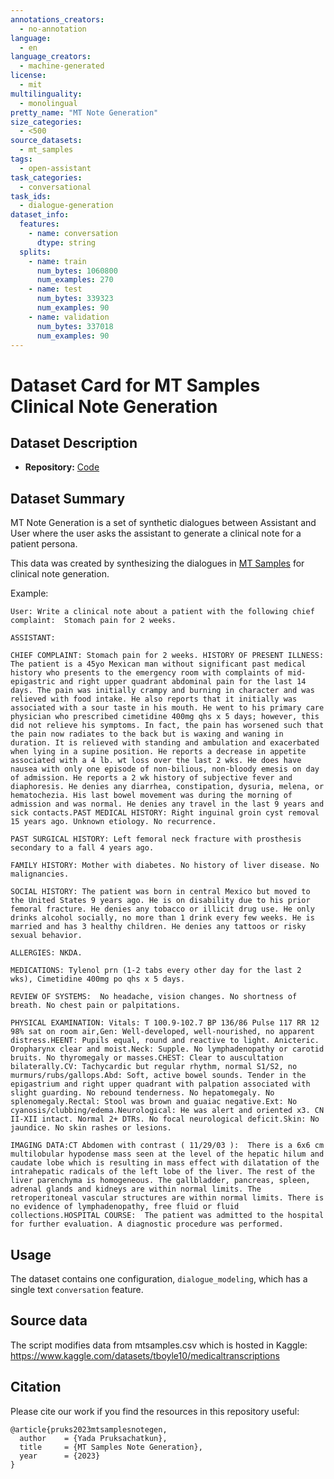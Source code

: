 ```yaml
---
annotations_creators:
  - no-annotation
language:
  - en
language_creators:
  - machine-generated
license:
  - mit
multilinguality:
  - monolingual
pretty_name: "MT Note Generation"
size_categories:
  - <500
source_datasets:
  - mt_samples
tags:
  - open-assistant
task_categories:
  - conversational
task_ids:
  - dialogue-generation
dataset_info:
  features:
    - name: conversation
      dtype: string
  splits:
    - name: train
      num_bytes: 1060800
      num_examples: 270
    - name: test
      num_bytes: 339323
      num_examples: 90
    - name: validation
      num_bytes: 337018
      num_examples: 90
---
```


# Dataset Card for MT Samples Clinical Note Generation

## Dataset Description

- **Repository:**
  [Code](https://github.com/LAION-AI/Open-Assistant/data/datasets/mt_note_generation/)

## Dataset Summary

MT Note Generation is a set of synthetic dialogues between Assistant and User
where the user asks the assistant to generate a clinical note for a patient
persona.

This data was created by synthesizing the dialogues in
[MT Samples](https://mtsamples.com/) for clinical note generation.

Example:

```
User: Write a clinical note about a patient with the following chief complaint:  Stomach pain for 2 weeks.

ASSISTANT:

CHIEF COMPLAINT: Stomach pain for 2 weeks. HISTORY OF PRESENT ILLNESS: The patient is a 45yo Mexican man without significant past medical history who presents to the emergency room with complaints of mid-epigastric and right upper quadrant abdominal pain for the last 14 days. The pain was initially crampy and burning in character and was relieved with food intake. He also reports that it initially was associated with a sour taste in his mouth. He went to his primary care physician who prescribed cimetidine 400mg qhs x 5 days; however, this did not relieve his symptoms. In fact, the pain has worsened such that the pain now radiates to the back but is waxing and waning in duration. It is relieved with standing and ambulation and exacerbated when lying in a supine position. He reports a decrease in appetite associated with a 4 lb. wt loss over the last 2 wks. He does have nausea with only one episode of non-bilious, non-bloody emesis on day of admission. He reports a 2 wk history of subjective fever and diaphoresis. He denies any diarrhea, constipation, dysuria, melena, or hematochezia. His last bowel movement was during the morning of admission and was normal. He denies any travel in the last 9 years and sick contacts.PAST MEDICAL HISTORY: Right inguinal groin cyst removal 15 years ago. Unknown etiology. No recurrence.

PAST SURGICAL HISTORY: Left femoral neck fracture with prosthesis secondary to a fall 4 years ago.

FAMILY HISTORY: Mother with diabetes. No history of liver disease. No malignancies.

SOCIAL HISTORY: The patient was born in central Mexico but moved to the United States 9 years ago. He is on disability due to his prior femoral fracture. He denies any tobacco or illicit drug use. He only drinks alcohol socially, no more than 1 drink every few weeks. He is married and has 3 healthy children. He denies any tattoos or risky sexual behavior.

ALLERGIES: NKDA.

MEDICATIONS: Tylenol prn (1-2 tabs every other day for the last 2 wks), Cimetidine 400mg po qhs x 5 days.

REVIEW OF SYSTEMS:  No headache, vision changes. No shortness of breath. No chest pain or palpitations.

PHYSICAL EXAMINATION: Vitals: T 100.9-102.7 BP 136/86 Pulse 117 RR 12 98% sat on room air,Gen: Well-developed, well-nourished, no apparent distress.HEENT: Pupils equal, round and reactive to light. Anicteric. Oropharynx clear and moist.Neck: Supple. No lymphadenopathy or carotid bruits. No thyromegaly or masses.CHEST: Clear to auscultation bilaterally.CV: Tachycardic but regular rhythm, normal S1/S2, no murmurs/rubs/gallops.Abd: Soft, active bowel sounds. Tender in the epigastrium and right upper quadrant with palpation associated with slight guarding. No rebound tenderness. No hepatomegaly. No splenomegaly.Rectal: Stool was brown and guaiac negative.Ext: No cyanosis/clubbing/edema.Neurological: He was alert and oriented x3. CN II-XII intact. Normal 2+ DTRs. No focal neurological deficit.Skin: No jaundice. No skin rashes or lesions.

IMAGING DATA:CT Abdomen with contrast ( 11/29/03 ):  There is a 6x6 cm multilobular hypodense mass seen at the level of the hepatic hilum and caudate lobe which is resulting in mass effect with dilatation of the intrahepatic radicals of the left lobe of the liver. The rest of the liver parenchyma is homogeneous. The gallbladder, pancreas, spleen, adrenal glands and kidneys are within normal limits. The retroperitoneal vascular structures are within normal limits. There is no evidence of lymphadenopathy, free fluid or fluid collections.HOSPITAL COURSE:  The patient was admitted to the hospital for further evaluation. A diagnostic procedure was performed.
```

## Usage

The dataset contains one configuration, `dialogue_modeling`, which has a single
text `conversation` feature.

## Source data

The script modifies data from mtsamples.csv which is hosted in Kaggle:
https://www.kaggle.com/datasets/tboyle10/medicaltranscriptions

## Citation

Please cite our work if you find the resources in this repository useful:

```
@article{pruks2023mtsamplesnotegen,
  author    = {Yada Pruksachatkun},
  title     = {MT Samples Note Generation},
  year      = {2023}
}
```
